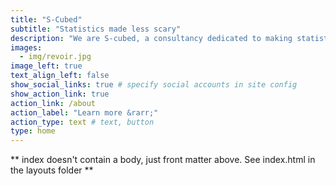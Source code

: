 ```yaml
---
title: "S-Cubed"
subtitle: "Statistics made less scary"
description: "We are S-cubed, a consultancy dedicated to making statistics and R programming accessible and engaging for everyone. We have over 10 years' experience of training non-statisticians from a wide range of backgrounds and experience levels."
images:
  - img/revoir.jpg
image_left: true
text_align_left: false
show_social_links: true # specify social accounts in site config
show_action_link: true
action_link: /about
action_label: "Learn more &rarr;"
action_type: text # text, button
type: home
---
```


** index doesn't contain a body, just front matter above.
See index.html in the layouts folder **
